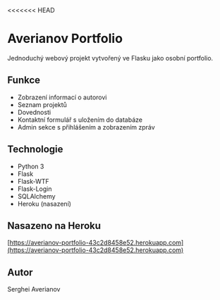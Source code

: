<<<<<<< HEAD
# Averianov Portfolio

Jednoduchý webový projekt vytvořený ve Flasku jako osobní portfolio.

## Funkce
- Zobrazení informací o autorovi
- Seznam projektů
- Dovednosti
- Kontaktní formulář s uložením do databáze
- Admin sekce s přihlášením a zobrazením zpráv

## Technologie
- Python 3
- Flask
- Flask-WTF
- Flask-Login
- SQLAlchemy
- Heroku (nasazení)

## Nasazeno na Heroku
[https://averianov-portfolio-43c2d8458e52.herokuapp.com](https://averianov-portfolio-43c2d8458e52.herokuapp.com)

## Autor
Serghei Averianov
